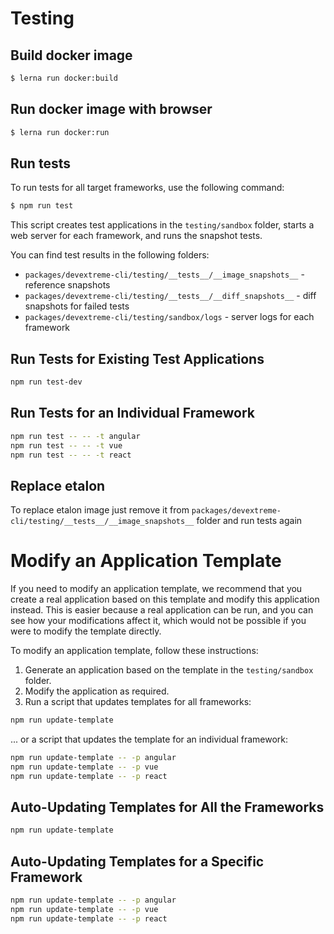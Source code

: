 # Testing

## Build docker image 
```sh
$ lerna run docker:build
```

## Run docker image with browser
```sh
$ lerna run docker:run
```

## Run tests 

To run tests for all target frameworks, use the following command:

```sh
$ npm run test
```

This script creates test applications in the `testing/sandbox` folder, starts a web server for each framework, and runs the snapshot tests.

You can find test results in the following folders:

- `packages/devextreme-cli/testing/__tests__/__image_snapshots__` - reference snapshots
- `packages/devextreme-cli/testing/__tests__/__diff_snapshots__` - diff snapshots for failed tests
- `packages/devextreme-cli/testing/sandbox/logs` - server logs for each framework

## Run Tests for Existing Test Applications

```sh
npm run test-dev
```

## Run Tests for an Individual Framework

```sh
npm run test -- -- -t angular
npm run test -- -- -t vue
npm run test -- -- -t react
```

## Replace etalon

To replace etalon image just remove it from `packages/devextreme-cli/testing/__tests__/__image_snapshots__` folder and run tests again

# Modify an Application Template

If you need to modify an application template, we recommend that you create a real application based on this template and modify this application instead. This is easier because a real application can be run, and you can see how your modifications affect it, which would not be possible if you were to modify the template directly.

To modify an application template, follow these instructions:

1. Generate an application based on the template in the `testing/sandbox` folder.
2. Modify the application as required.
3. Run a script that updates templates for all frameworks:

```sh
npm run update-template
```
... or a script that updates the template for an individual framework:

```sh
npm run update-template -- -p angular
npm run update-template -- -p vue
npm run update-template -- -p react
```

## Auto-Updating Templates for All the Frameworks

```sh
npm run update-template
```

## Auto-Updating Templates for a Specific Framework

```sh
npm run update-template -- -p angular
npm run update-template -- -p vue
npm run update-template -- -p react
```
